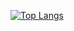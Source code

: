 [![Top Langs](https://github-readme-stats.vercel.app/api/top-langs/?username=jkuzz&hide=jupyter%20notebook&langs_count=6&layout=compact%theme=dracula)](https://github.com/anuraghazra/github-readme-stats)

<!--
**Jkuzz/Jkuzz** is a ✨ _special_ ✨ repository because its `README.md` (this file) appears on your GitHub profile.

Here are some ideas to get you started:

- 🔭 I’m currently working on ...
- 🌱 I’m currently learning ...
- 👯 I’m looking to collaborate on ...
- 🤔 I’m looking for help with ...
- 💬 Ask me about ...
- 📫 How to reach me: ...
-->
